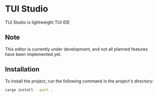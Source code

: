 # TUI Studio

TUI Studio is lightweight TUI IDE

## Note

This editor is currently under development, and not all planned features have been implemented yet.

## Installation

To install the project, run the following command in the project's directory:

```sh
cargo install --path .
```
